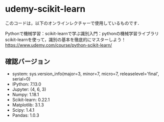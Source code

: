 # udemy-scikit-learn

このコードは，以下のオンラインレクチャーで使用しているものです．

Pythonで機械学習：scikit-learnで学ぶ識別入門：pythonの機械学習ライブラリscikit-learnを使って，識別の基本を徹底的にマスターしよう！
https://www.udemy.com/course/python-scikit-learn/


## 確認バージョン
- system: sys.version_info(major=3, minor=7, micro=7, releaselevel='final', serial=0)
- IPython:  7.13.0
- Jupyter:  (4, 6, 3)
- Numpy:  1.18.1
- Scikit-learn:  0.22.1
- Matplotlib:  3.1.3
- Scipy:  1.4.1
- Pandas:  1.0.3
